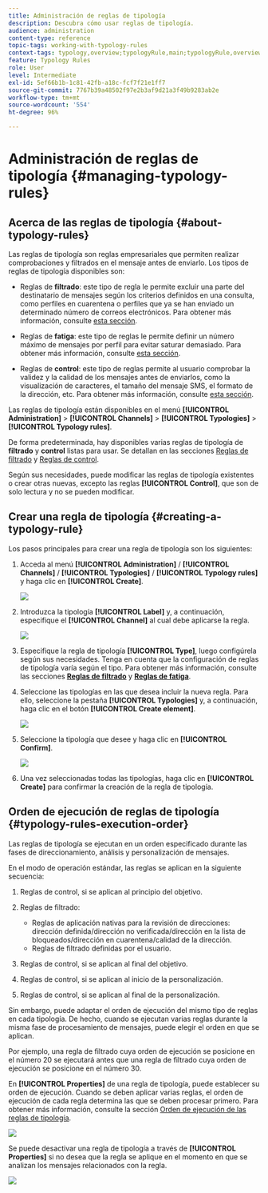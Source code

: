 ```yaml
---
title: Administración de reglas de tipología
description: Descubra cómo usar reglas de tipología.
audience: administration
content-type: reference
topic-tags: working-with-typology-rules
context-tags: typology,overview;typologyRule,main;typologyRule,overview
feature: Typology Rules
role: User
level: Intermediate
exl-id: 5ef66b1b-1c81-42fb-a18c-fcf7f21e1ff7
source-git-commit: 7767b39a48502f97e2b3af9d21a3f49b9283ab2e
workflow-type: tm+mt
source-wordcount: '554'
ht-degree: 96%

---
```


# Administración de reglas de tipología {#managing-typology-rules}

## Acerca de las reglas de tipología {#about-typology-rules}

Las reglas de tipología son reglas empresariales que permiten realizar comprobaciones y filtrados en el mensaje antes de enviarlo. Los tipos de reglas de tipología disponibles son:

* Reglas de **filtrado**: este tipo de regla le permite excluir una parte del destinatario de mensajes según los criterios definidos en una consulta, como perfiles en cuarentena o perfiles que ya se han enviado un determinado número de correos electrónicos. Para obtener más información, consulte [esta sección](../../sending/using/filtering-rules.md).

* Reglas de **fatiga**: este tipo de reglas le permite definir un número máximo de mensajes por perfil para evitar saturar demasiado. Para obtener más información, consulte [esta sección](../../sending/using/fatigue-rules.md).

* Reglas de **control**: este tipo de reglas permite al usuario comprobar la validez y la calidad de los mensajes antes de enviarlos, como la visualización de caracteres, el tamaño del mensaje SMS, el formato de la dirección, etc. Para obtener más información, consulte [esta sección](../../sending/using/control-rules.md).

Las reglas de tipología están disponibles en el menú **[!UICONTROL Administration]** > **[!UICONTROL Channels]** > **[!UICONTROL Typologies]** > **[!UICONTROL Typology rules]**.

De forma predeterminada, hay disponibles varias reglas de tipología de **filtrado** y **control** listas para usar. Se detallan en las secciones [Reglas de filtrado](../../sending/using/filtering-rules.md) y [Reglas de control](../../sending/using/control-rules.md).

Según sus necesidades, puede modificar las reglas de tipología existentes o crear otras nuevas, excepto las reglas **[!UICONTROL Control]**, que son de solo lectura y no se pueden modificar.

## Crear una regla de tipología {#creating-a-typology-rule}

Los pasos principales para crear una regla de tipología son los siguientes:

1. Acceda al menú **[!UICONTROL Administration]** / **[!UICONTROL Channels]** / **[!UICONTROL Typologies]** / **[!UICONTROL Typology rules]** y haga clic en **[!UICONTROL Create]**.

   ![](assets/typology_create-rule.png)

1. Introduzca la tipología **[!UICONTROL Label]** y, a continuación, especifique el **[!UICONTROL Channel]** al cual debe aplicarse la regla.

   ![](assets/typology-rule-label.png)

1. Especifique la regla de tipología **[!UICONTROL Type]**, luego configúrela según sus necesidades. Tenga en cuenta que la configuración de reglas de tipología varía según el tipo. Para obtener más información, consulte las secciones **[Reglas de filtrado](../../sending/using/filtering-rules.md)** y **[Reglas de fatiga](../../sending/using/fatigue-rules.md)**.

1. Seleccione las tipologías en las que desea incluir la nueva regla. Para ello, seleccione la pestaña **[!UICONTROL Typologies]** y, a continuación, haga clic en el botón **[!UICONTROL Create element]**.

   ![](assets/typology-typologies-tab.png)

1. Seleccione la tipología que desee y haga clic en **[!UICONTROL Confirm]**.

   ![](assets/typology-link.png)

1. Una vez seleccionadas todas las tipologías, haga clic en **[!UICONTROL Create]** para confirmar la creación de la regla de tipología.

## Orden de ejecución de reglas de tipología {#typology-rules-execution-order}

Las reglas de tipología se ejecutan en un orden especificado durante las fases de direccionamiento, análisis y personalización de mensajes.

En el modo de operación estándar, las reglas se aplican en la siguiente secuencia:

1. Reglas de control, si se aplican al principio del objetivo.
1. Reglas de filtrado:

   * Reglas de aplicación nativas para la revisión de direcciones: dirección definida/dirección no verificada/dirección en la lista de bloqueados/dirección en cuarentena/calidad de la dirección.
   * Reglas de filtrado definidas por el usuario.

1. Reglas de control, si se aplican al final del objetivo.
1. Reglas de control, si se aplican al inicio de la personalización.
1. Reglas de control, si se aplican al final de la personalización.

Sin embargo, puede adaptar el orden de ejecución del mismo tipo de reglas en cada tipología. De hecho, cuando se ejecutan varias reglas durante la misma fase de procesamiento de mensajes, puede elegir el orden en que se aplican.

Por ejemplo, una regla de filtrado cuya orden de ejecución se posicione en el número 20 se ejecutará antes que una regla de filtrado cuya orden de ejecución se posicione en el número 30.

En **[!UICONTROL Properties]** de una regla de tipología, puede establecer su orden de ejecución. Cuando se deben aplicar varias reglas, el orden de ejecución de cada regla determina las que se deben procesar primero. Para obtener más información, consulte la sección [Orden de ejecución de las reglas de tipología](#typology-rules-execution-order).

![](assets/typology_rule-active.png)

Se puede desactivar una regla de tipología a través de **[!UICONTROL Properties]** si no desea que la regla se aplique en el momento en que se analizan los mensajes relacionados con la regla.

![](assets/typology_rule-order.png)
